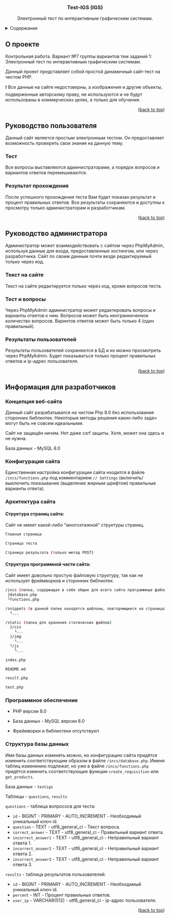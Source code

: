 <div id="top"></div>

<!-- PROJECT LOGO -->
<br />
<div align="center">

  <h3 align="center">Test-IGS (IGS)</h3>

  <p align="center">
    Электронный тест по интерактивным графическим системам.
  </p>
</div>



<!-- TABLE OF CONTENTS -->
<details>
  <summary>Содержание</summary>
  <ol>
    <li>
      <a href="#о-проекте">О проекте</a>
    </li>
    <li>
      <a href="#руководство-пользователя">Руководство пользователя</a>
      <ul>
          <li><a href="#тест">Тест</a></li>
          <li><a href="#результат-прохождения">Результат прохождения</a></li>
      </ul>
    </li>
    <li>
        <a href="#руководство-администратора">Руководство администратора</a>
        <ul>
            <li><a href="#текст-на-сайте">Текст на сайте</a></li>
            <li><a href="#тест-и-вопросы">Тест и вопросы</a></li>
            <li><a href="#результаты-пользователей">Результаты пользователей</a></li>
        </ul>
    </li>
    <li>
        <a href="#информация-для-разработчиков">Информация для разработчиков</a>
        <ul>
            <li><a href="#концепция-веб-сайта">Концепция веб-сайта</a></li>
            <li><a href="#конфигурация-сайта">Конфигурация сайта</a></li>
            <li><a href="#архитектура-сайта">Архитектура сайта</a></li>
            <li><a href="#программное-обеспечение">Программное обеспечение</a></li>
            <li><a href="#структура-базы-данных">Структура базы данных</a></li>
        </ul>
    </li>
  </ol>
</details>



<!-- ABOUT THE PROJECT -->
## О проекте

Контрольная работа. Вариант №7 группы вариантов тем заданий 1: Электронный тест по интерактивным графическим системам.

Данный проект представляет собой простой динамичный сайт-тест на чистом PHP. 

❗ Все данные на сайте недостоверны, а изображения и другие объекты, подверженные авторскому праву, не используются и не будут использованы в коммерческих целях, а только для обучения.

<p align="right">(<a href="#top">back to top</a>)</p>



<!-- USER GUIDE -->
## Руководство пользователя

Данный сайт является простым электронным тестом. Он предоставляет возможность проверить свои знания на данную тему. 

### Тест

Все вопросы выставляются администраторами, а порядок вопросов и вариантов ответов перемешиваются.

### Результат прохождения

После успешного прохождения теста Вам будет показан результат и процент правильных ответов. Все результаты сохраняются и доступны к просмотру только администраторам и разработчикам.

<p align="right">(<a href="#top">back to top</a>)</p>



<!-- ADMINISTRATOR GUIDE -->
## Руководство администратора

Администратор может взаимодействовать с сайтом через PhpMyAdmin, используя данные для входа, предоставленные хостингом, или через разработчика. Сайт по своим данным почти везде редактируемый только через код.

### Текст на сайте

Текст на сайте редактируется только через код, кроме вопросов теста.

### Тест и вопросы

Через PhpMyAdmin администратор может редактировать вопросы и варианты ответов к ним. Вопросов может быть неогранниченное количество вопросов. Варинтов ответов может быть только 4 (один правильный).

### Результаты пользователей

Результаты пользователей сохраняются в БД и их можно просмотреть через PhpMyAdmin. Будет показываться только процент правильных ответов и ip-адрес пользователя.

<p align="right">(<a href="#top">back to top</a>)</p>



<!-- INFORMATION FOR DEVELOPERS -->
## Информация для разработчиков

### Концепция веб-сайта

Данный сайт разрабатывался на чистом Php 8.0 без использования сторонних библиотек. Некоторые методы решения каких-либо задач могут быть не совсем идеальными. 

Сайт не защищён ничем. Нет даже csrf защиты. Хотя, может она здесь и не нужна.

База данных - MySQL 8.0

### Конфигурация сайта

Единственная настройка конфигурации сайта нходится в файле `/incs/functions.php` под комментарием `// Settings` (включить/выключить показывание (выделение жирным шрифтом) правильные варианты ответа).

### Архитектура сайта


#### Структура страниц сайта:

Сайт не имеет какой-либо "многоэтажной" структуры страниц. 

```sh
Главная страница

Страница теста

Страница результата (только метод POST)
```

#### Структура программной части сайта:

Сайт имеет довольно простую файловую структуру, так как не использует фреймворков и сторонних библиотек. 

```sh
/incs (папка, содержащая в себе общие для всего сайта программные файлы)
 ├database.php
 └functions.php

/snippets (в данной папке находятся шаблоны, повторяющиеся на страницах сайта)
  └...

/static (папка для хранения статических файлов)
  ├/css
    └...
  ├/img
    └...
  └/js
    └...

index.php

README.md

result.php

test.php
```

### Программное обеспечение

* PHP версии 8.0

* База данных - MySQL версии 8.0

* Фреймворки и библиотеки отсутствуют 

### Структура базы данных

Имя базы данных изменять можно, но конфигурацию сайта придётся изменить соответствующим образом в файле `/incs/database.php`.
Именя таблиц изменению подлежат, но уже в файле `/incs/functions.php` придётся изменить соответствующие функции `create_requisition` или `get_products`.

База данных - `testigs`

Таблицы - `questions`, `results`

`questions` - таблица вопрососв для теста:
* `id`                - BIGINT - PRIMARY - AUTO_INCREMENT - Необходимый уникальный ключ id.
* `question`          - TEXT - utf8_general_ci            - Текст вопроса.
* `correct_answer`    - TEXT - utf8_general_ci            - Правильный вариант ответа.
* `incorrect_answer1` - TEXT - utf8_general_ci            - Неправильный вариант ответа 1.
* `incorrect_answer2` - TEXT - utf8_general_ci            - Неправильный вариант ответа 2.
* `incorrect_answer3` - TEXT - utf8_general_ci            - Неправильный вариант ответа 3.

`results` - таблица результатов пользователей:
* `id`      - BIGINT - PRIMARY - AUTO_INCREMENT - Необходимый уникальный ключ id.
* `percent` - INT                               - Процент правильных ответов.
* `user_ip` - VARCHAR(512) - utf8_general_ci    - ip-адрес пользователя.

<p align="right">(<a href="#top">back to top</a>)</p>
